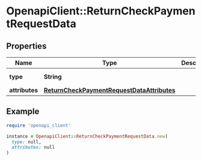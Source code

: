 # OpenapiClient::ReturnCheckPaymentRequestData

## Properties

| Name | Type | Description | Notes |
| ---- | ---- | ----------- | ----- |
| **type** | **String** |  | [optional][default to &#39;checkPaymentReturn&#39;] |
| **attributes** | [**ReturnCheckPaymentRequestDataAttributes**](ReturnCheckPaymentRequestDataAttributes.md) |  | [optional] |

## Example

```ruby
require 'openapi_client'

instance = OpenapiClient::ReturnCheckPaymentRequestData.new(
  type: null,
  attributes: null
)
```

